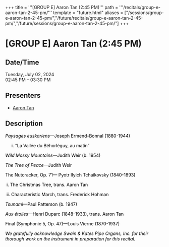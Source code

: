 +++
title = '''[GROUP E] Aaron Tan (2:45 PM)'''
path = '''/recitals/group-e-aaron-tan-2-45-pm/'''
template = "future.html"
aliases = ["/sessions/group-e-aaron-tan-2-45-pm/","/future/recitals/group-e-aaron-tan-2-45-pm/","/future/sessions/group-e-aaron-tan-2-45-pm/"]
+++

<h1>[GROUP E] Aaron Tan (2:45 PM)</h1>

<h2>Date/Time</h2>
<p>Tuesday, July 02, 2024<br>
02:45 PM – 03:30 PM</p>
<h2>Presenters</h2>
<ul>
<li><a href="/performers/aaron-tan/">Aaron Tan</a></li>
</ul>
<h2>Description</h2>

<div class="ag87-crtemvc-hsbk"><div class="css-vsf5of"><p style="text-align:left;" class="carina-rte-public-DraftStyleDefault-block"><span style="color: rgb(0,0,0);"><span style="font-style: italic;">Paysages euskariens</span>—Joseph Ermend-Bonnal (1880-1944)</span></p><p style="text-align:left;" class="carina-rte-public-DraftStyleDefault-block"><span style="color: rgb(0,0,0);">&nbsp; &nbsp; &nbsp;i. “La Vallée du Béhorléguy, au matin”</span></p><p style="text-align:left;" class="carina-rte-public-DraftStyleDefault-block"><span style="color: rgb(0,0,0);"><span style="font-style: italic;">Wild Mossy Mountains</span>—Judith Weir (b. 1954)</span></p><p style="text-align:left;" class="carina-rte-public-DraftStyleDefault-block"><span style="color: rgb(0,0,0);"><span style="font-style: italic;">The Tree of Peace</span>—Judith Weir</span></p><p style="text-align:left;" class="carina-rte-public-DraftStyleDefault-block"><span style="color: rgb(0,0,0);">The Nutcracker, Op. 71— Pyotr IIyich Tchaikovsky (1840-1893)</span></p><p style="text-align:left;" class="carina-rte-public-DraftStyleDefault-block">&nbsp;<span style="color: rgb(0,0,0);">i. The Christmas Tree, trans. Aaron Tan</span></p><p style="text-align:left;" class="carina-rte-public-DraftStyleDefault-block">&nbsp;<span style="color: rgb(0,0,0);">ii. Characteristic March, trans. Frederick Hohman</span></p><p style="text-align:left;" class="carina-rte-public-DraftStyleDefault-block"><span style="color: rgb(0,0,0);"><span style="font-style: italic;">Tsunami</span>—Paul Patterson (b. 1947)</span></p><p style="text-align:left;" class="carina-rte-public-DraftStyleDefault-block"><span style="color: rgb(0,0,0);"><span style="font-style: italic;">Aux étoiles</span>—Henri Duparc (1848-1933), trans. Aaron Tan</span></p><p style="text-align:left;" class="carina-rte-public-DraftStyleDefault-block"><span style="color: rgb(0,0,0);">Final (Symphonie 5, Op. 47)—Louis Vierne (1870-1937)</span></p><p style="text-align:left;" class="carina-rte-public-DraftStyleDefault-block"><span style="color: rgb(0,0,0);"><span style="font-style: italic;">We gratefully acknowledge Swain &amp; Kates Pipe Organs, Inc. for their thorough work on the instrument in preparation for this recital.</span></span></p></div></div>


